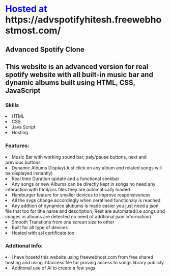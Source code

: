 <h1 style="color:blue;">Hosted at <a>https://advspotifyhitesh.freewebhostmost.com/</a></h1>
<h2>Advanced Spotify Clone</h2>
<h2>This website is an advanced version for real spotify website with all built-in music bar and dynamic albums built using HTML, CSS, JavaScript </h2>

<h3>Skills</h3>
<li>HTML</li>
<li>CSS</li>
<li>Java Script</li>
<li>Hosting</li>

<h3>Features:</h3>
<li>Music Bar with working sound bar, paly/pause buttons, next and previous buttons</li>
<li>Dynamic Albums Display(Just click on any album and related songs will be displayed instantly)</li>
<li>Real time Duration update and a functional seekbar</li>
<li>Any songs or new Albums can be directly kept in songs no need any interaction with html/css files they are automatically loaded</li>
<li>Hamburger feature for smaller devices to improve responsiveness</li>
<li>All the svgs change accordingly when ceratined functionaly is reached</li>
<li>Any addtion of dynamice alubums is made easier you just need a json file that too for title name and description, Rest are automated(i.e songs and images in albums are detected no need of addtional json information)</li>
<li>Smooth Transtions from one screen size to other</li>
<li>Built for all type of devices</li>
<li>Hosted with ssl certificate too</li>

<h3>Addtional Info:</h3>
<li>i have hosetd this website using freewebhost.com from free shared hosting and using .htaccess file for proving access to songs library publicly</li>
<li>Additonal use of AI to create a few svgs</li>
